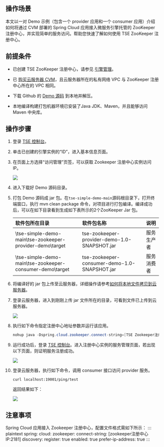 ## 操作场景

本文以一对 Demo 示例（包含一个 provider 应用和一个 consumer 应用）介绍如何将通过 CVM 部署的 Spring Cloud 应用接入微服务引擎托管的 ZooKeeper 注册中心，并实现简单的服务访问。帮助您快速了解如何使用 TSE ZooKeeper 注册中心。





## 前提条件

- 已创建 TSE ZooKeeper 注册中心，请参见 [引擎管理](https://cloud.tencent.com/document/product/1364/58416)。

- 已 [购买云服务器 CVM](https://buy.cloud.tencent.com/cvm)，且云服务器所在的私有网络 VPC 与 ZooKeeper 注册中心所在的 VPC 相同。

- 下载 Github 的 [Demo 源码](https://github.com/tencentyun/tse-simple-demo) 到本地并解压。

- 本地编译构建打包机器环境已安装了Java JDK、Maven，并且能够访问 Maven 中央库。

  

## 操作步骤

1. 登录 [TSE 控制台](https://console.cloud.tencent.com/tse)。

2. 单击已创建的引擎实例的“ID”，进入基本信息页面。

3. 在页面上方选择“访问管理”页签，可以获取 Zookeeper 注册中心实例访问 IP。

   ![](https://qcloudimg.tencent-cloud.cn/raw/ad047b6e0ddd98dc00ac83056e265a0c.png)

4. 进入下载好 Demo 源码目录。

5. 打包 Demo 源码成 jar 包。在`tse-simple-demo-main`源码根目录下，打开终端窗口，执行 mvn clean package 命令，对项目进行打包编译。编译成功后，可以在如下目录看到生成如下表所示的2个ZooKeeper Jar 包。

   | 软件包所在目录                                           | 软件包名称                                   | 说明       |
   | :------------------------------------------------------- | :------------------------------------------- | :--------- |
   | \tse-simple-demo-main\tse-zookeeper-provider-demo\target | tse-zookeeper-provider-demo-1.0-SNAPSHOT.jar | 服务生产者 |
   | \tse-simple-demo-main\tse-zookeeper-consumer-demo\target | tse-zookeeper-consumer-demo-1.0-SNAPSHOT.jar | 服务消费者 |

6. 将编译好的 jar 包上传至云服务器，详细操作请参考[如何将本地文件拷贝到云服务器](https://cloud.tencent.com/document/product/213/39138)。

7. 登录云服务器，进入到刚刚上传 jar 文件所在的目录，可看到文件已上传到云服务器。

   ![](https://qcloudimg.tencent-cloud.cn/raw/df475b80a342dd4b47785a2c9f406973.png)

8. 执行如下命令指定注册中心地址参数并运行该应用。

   ```java
   nohup java -Dspring.cloud.zookeeper.connect-string=[TSE Zookeeper注册中心实例访问IP:2181] -jar [jar包名称] &
   ```

9. 运行成功后，登录 [TSE 控制台](https://console.cloud.tencent.com/tse)。进入注册中心实例的服务管理页面，若出现以下页面，则证明服务注册成功。

   ![](https://qcloudimg.tencent-cloud.cn/raw/b142bd6968d9d074821b464cb4d8e7e2.png)

10. 登录云服务器，执行如下命令，调用 consumer 接口访问 provider 服务。

       ```
    curl localhost:19001/ping/test
       ```

       返回结果如下：

       ![](https://qcloudimg.tencent-cloud.cn/raw/1d72b1c1c20c12c4b31cf0c11ad14a04.png)


## 注意事项

Spring Cloud 应用接入 Zookeeper 注册中心，配置文件格式需如下所示：
<dx-codeblock>
:::  plaintext
spring:
  cloud:
    zookeeper:
      connect-string: [zookeeper注册中心IP:2181]
      discovery:
        register: true
        enabled: true
        prefer-ip-address: true
:::
</dx-codeblock>

